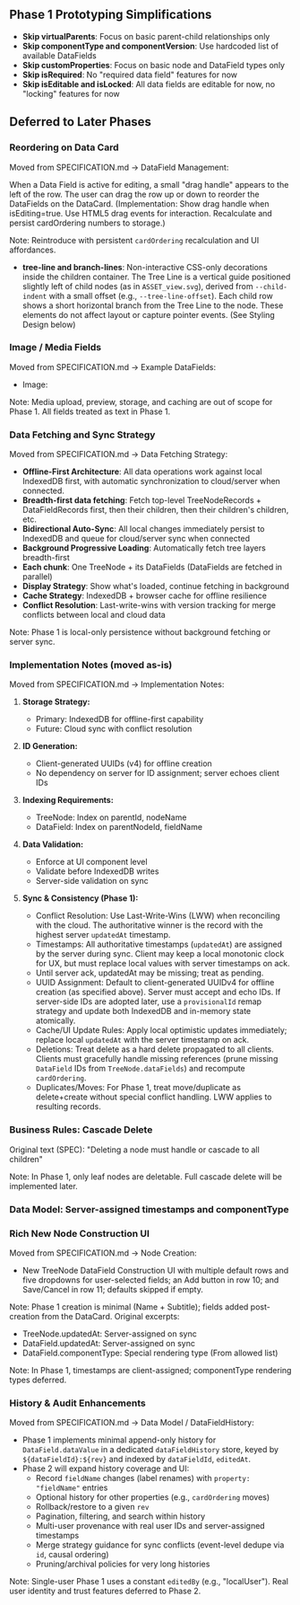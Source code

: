 ## Phase 1 Prototyping Simplifications
- **Skip virtualParents**: Focus on basic parent-child relationships only
- **Skip componentType and componentVersion**: Use hardcoded list of available DataFields 
- **Skip customProperties**: Focus on basic node and DataField types only
- **Skip isRequired**: No "required data field" features for now
- **Skip isEditable and isLocked**: All data fields are editable for now, no "locking" features for now

## Deferred to Later Phases

### Reordering on Data Card
Moved from SPECIFICATION.md → DataField Management:

When a Data Field is active for editing, a small "drag handle" appears to the left of the row. The user can drag the row up or down to reorder the DataFields on the DataCard. (Implementation: Show drag handle when isEditing=true. Use HTML5 drag events for interaction. Recalculate and persist cardOrdering numbers to storage.)

Note: Reintroduce with persistent `cardOrdering` recalculation and UI affordances.

- **tree-line and branch-lines**: Non-interactive CSS-only decorations inside the children container. The Tree Line is a vertical guide positioned slightly left of child nodes (as in `ASSET_view.svg`), derived from `--child-indent` with a small offset (e.g., `--tree-line-offset`). Each child row shows a short horizontal branch from the Tree Line to the node. These elements do not affect layout or capture pointer events. (See Styling Design below)

### Image / Media Fields
Moved from SPECIFICATION.md → Example DataFields:

- Image: <IMAGE>

Note: Media upload, preview, storage, and caching are out of scope for Phase 1. All fields treated as text in Phase 1.

### Data Fetching and Sync Strategy
Moved from SPECIFICATION.md → Data Fetching Strategy:

- **Offline-First Architecture**: All data operations work against local IndexedDB first, with automatic synchronization to cloud/server when connected.
- **Breadth-first data fetching**: Fetch top-level TreeNodeRecords + DataFieldRecords first, then their children, then their children's children, etc.
- **Bidirectional Auto-Sync**: All local changes immediately persist to IndexedDB and queue for cloud/server sync when connected
- **Background Progressive Loading**: Automatically fetch tree layers breadth-first
- **Each chunk**: One TreeNode + its DataFields (DataFields are fetched in parallel)
- **Display Strategy**: Show what's loaded, continue fetching in background
- **Cache Strategy**: IndexedDB + browser cache for offline resilience
- **Conflict Resolution**: Last-write-wins with version tracking for merge conflicts between local and cloud data 

Note: Phase 1 is local-only persistence without background fetching or server sync.

### Implementation Notes (moved as-is)
Moved from SPECIFICATION.md → Implementation Notes:

1. **Storage Strategy:**
   - Primary: IndexedDB for offline-first capability
   - Future: Cloud sync with conflict resolution

2. **ID Generation:**
   - Client-generated UUIDs (v4) for offline creation
   - No dependency on server for ID assignment; server echoes client IDs

3. **Indexing Requirements:**
   - TreeNode: Index on parentId, nodeName
   - DataField: Index on parentNodeId, fieldName

4. **Data Validation:**
   - Enforce at UI component level
   - Validate before IndexedDB writes
   - Server-side validation on sync

5. **Sync & Consistency (Phase 1):**
   - Conflict Resolution: Use Last-Write-Wins (LWW) when reconciling with the cloud. The authoritative winner is the record with the highest server `updatedAt` timestamp.
   - Timestamps: All authoritative timestamps (`updatedAt`) are assigned by the server during sync. Client may keep a local monotonic clock for UX, but must replace local values with server timestamps on ack.
   - Until server ack, updatedAt may be missing; treat as pending.
   - UUID Assignment: Default to client-generated UUIDv4 for offline creation (as specified above). Server must accept and echo IDs. If server-side IDs are adopted later, use a `provisionalId` remap strategy and update both IndexedDB and in-memory state atomically.
   - Cache/UI Update Rules: Apply local optimistic updates immediately; replace local `updatedAt` with the server timestamp on ack.
   - Deletions: Treat delete as a hard delete propagated to all clients. Clients must gracefully handle missing references (prune missing `DataField` IDs from `TreeNode.dataFields`) and recompute `cardOrdering`.
   - Duplicates/Moves: For Phase 1, treat move/duplicate as delete+create without special conflict handling. LWW applies to resulting records.

### Business Rules: Cascade Delete
Original text (SPEC): "Deleting a node must handle or cascade to all children"

Note: In Phase 1, only leaf nodes are deletable. Full cascade delete will be implemented later.

### Data Model: Server-assigned timestamps and componentType
### Rich New Node Construction UI
Moved from SPECIFICATION.md → Node Creation:

- New TreeNode DataField Construction UI with multiple default rows and five dropdowns for user-selected fields; an Add button in row 10; and Save/Cancel in row 11; defaults skipped if empty.

Note: Phase 1 creation is minimal (Name + Subtitle); fields added post-creation from the DataCard.
Original excerpts:

- TreeNode.updatedAt: Server-assigned on sync
- DataField.updatedAt: Server-assigned on sync
- DataField.componentType: Special rendering type (From allowed list)

Note: In Phase 1, timestamps are client-assigned; componentType rendering types deferred.

### History & Audit Enhancements
Moved from SPECIFICATION.md → Data Model / DataFieldHistory:

- Phase 1 implements minimal append-only history for `DataField.dataValue` in a dedicated `dataFieldHistory` store, keyed by `${dataFieldId}:${rev}` and indexed by `dataFieldId`, `editedAt`.
- Phase 2 will expand history coverage and UI:
  - Record `fieldName` changes (label renames) with `property: "fieldName"` entries
  - Optional history for other properties (e.g., `cardOrdering` moves)
  - Rollback/restore to a given `rev`
  - Pagination, filtering, and search within history
  - Multi-user provenance with real user IDs and server-assigned timestamps
  - Merge strategy guidance for sync conflicts (event-level dedupe via `id`, causal ordering)
  - Pruning/archival policies for very long histories

Note: Single-user Phase 1 uses a constant `editedBy` (e.g., "localUser"). Real user identity and trust features deferred to Phase 2.